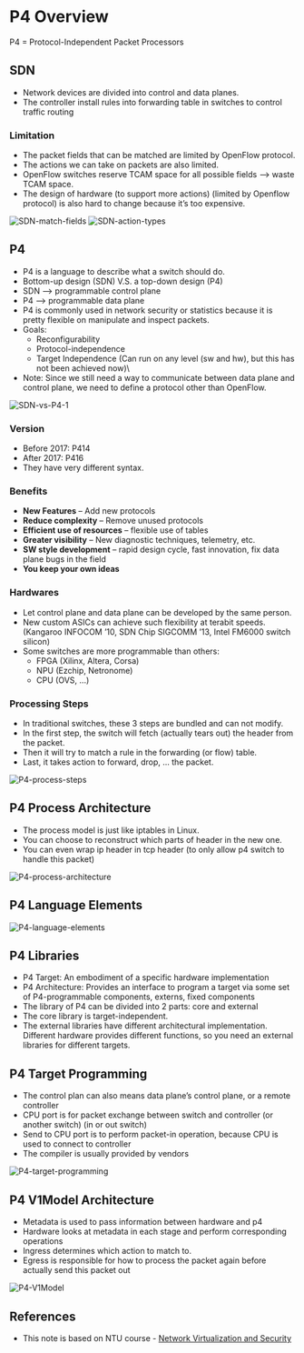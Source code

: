 # P4 Overview

P4 = Protocol-Independent Packet Processors

## SDN
- Network devices are divided into control and data planes.
- The controller install rules into forwarding table in switches to control traffic routing

### Limitation
- The packet fields that can be matched are limited by OpenFlow protocol.
- The actions we can take on packets are also limited.
- OpenFlow switches reserve TCAM space for all possible fields --> waste TCAM space.
- The design of hardware (to support more actions) (limited by Openflow protocol) is also hard to change because it’s too expensive.

![SDN-match-fields](../../../../../static/img/network-virtualization/P4/SDN-match-fields.png) ![SDN-action-types](../../../../../static/img/network-virtualization/P4/SDN-action-types.png)



## P4
- P4 is a language to describe what a switch should do.
- Bottom-up design (SDN) V.S. a top-down design (P4)
- SDN --> programmable control plane
- P4 --> programmable data plane
- P4 is commonly used in network security or statistics because it is pretty flexible on manipulate and inspect packets.
- Goals:
    - Reconfigurability
    - Protocol-independence
    - Target Independence (Can run on any level (sw and hw), but this has not been achieved now)\
- Note: Since we still need a way to communicate between data plane and control plane, we need to define a protocol other than OpenFlow.

![SDN-vs-P4-1](../../../../../static/img/network-virtualization/P4/SDN-vs-P4-1.png)

### Version
- Before 2017: P414
- After 2017: P416
- They have very different syntax.

### Benefits
- **New Features** – Add new protocols
- **Reduce complexity** – Remove unused protocols
- **Efficient use of resources** – flexible use of tables
- **Greater visibility** – New diagnostic techniques, telemetry, etc.
- **SW style development** – rapid design cycle, fast innovation, fix data plane bugs in the field
- **You keep your own ideas**

### Hardwares
- Let control plane and data plane can be developed by the same person.
- New custom ASICs can achieve such flexibility at terabit speeds. (Kangaroo INFOCOM ’10, SDN Chip
SIGCOMM ’13, Intel FM6000 switch silicon)
- Some switches are more programmable than others:
    - FPGA (Xilinx, Altera, Corsa)
    - NPU (Ezchip, Netronome)
    - CPU (OVS, ...)

### Processing Steps
- In traditional switches, these 3 steps are bundled and can not modify.
- In the first step, the switch will fetch (actually tears out) the header from the packet.
- Then it will try to match a rule in the forwarding (or flow) table.
- Last, it takes action to forward, drop, ... the packet.

![P4-process-steps](../../../../../static/img/network-virtualization/P4/P4-process-steps.png)

## P4 Process Architecture
- The process model is just like iptables in Linux.
- You can choose to reconstruct which parts of header in the new one.
- You can even wrap ip header in tcp header (to only allow p4 switch to handle this packet)

![P4-process-architecture](../../../../../static/img/network-virtualization/P4/P4-process-architecture.png)

## P4 Language Elements

![P4-language-elements](../../../../../static/img/network-virtualization/P4/P4-language-elements.png)

## P4 Libraries
- P4 Target: An embodiment of a specific hardware implementation
- P4 Architecture: Provides an interface to program a target via some set of P4-programmable components, externs, fixed components
- The library of P4 can be divided into 2 parts: core and external
- The core library is target-independent.
- The external libraries have different architectural implementation. Different hardware provides different functions, so you need an external libraries for different targets.

## P4 Target Programming
- The control plan can also means data plane’s control plane, or a remote controller
- CPU port is for packet exchange between switch and controller (or another switch) (in or out switch)
- Send to CPU port is to perform packet-in operation, because CPU is used to connect to controller
- The compiler is usually provided by vendors

![P4-target-programming](../../../../../static/img/network-virtualization/P4/P4-target-programming.png)

## P4 V1Model Architecture
- Metadata is used to pass information between hardware and p4
- Hardware looks at metadata in each stage and perform corresponding operations
- Ingress determines which action to match to.
- Egress is responsible for how to process the packet again before actually send this packet out

![P4-V1Model](../../../../../static/img/network-virtualization/P4/P4-V1Model.png)


## References
- This note is based on NTU course - [Network Virtualization and Security](https://nol.ntu.edu.tw/nol/coursesearch/print_table.php?course_id=942%20U0710&class=&dpt_code=9420&ser_no=50698&semester=110-1&lang=CH)